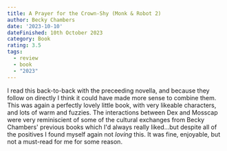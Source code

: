 ```yaml
---
title: A Prayer for the Crown-Shy (Monk & Robot 2)
author: Becky Chambers
date: '2023-10-10'
dateFinished: 10th October 2023
category: Book
rating: 3.5
tags:
  - review
  - book
  - "2023"
---
```

I read this back-to-back with the preceeding novella, and because they follow on directly I think it could have made more sense to combine them. This was again a perfectly lovely little book, with very likeable characters, and lots of warm and fuzzies. The interactions between Dex and Mosscap were very reminiscient of some of the cultural exchanges from Becky Chambers' previous books which I'd always really liked...but despite all of the positives I found myself again not _loving_ this. It was fine, enjoyable, but not a must-read for me for some reason.